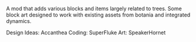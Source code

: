 A mod that adds various blocks and items largely related to trees. Some block art designed to work with existing assets from botania and integrated dynamics. 

Design Ideas: Accanthea
Coding: SuperFluke
Art: SpeakerHornet
